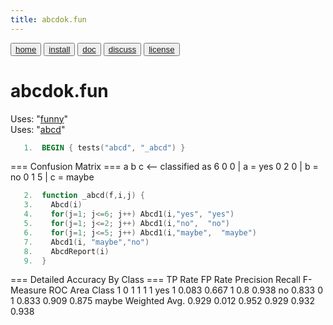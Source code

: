 ```yaml
---
title: abcdok.fun
---
```


<button class="button button1"><a href="/fun/index">home</a></button>   <button class="button button2"><a href="/fun/INSTALL">install</a></button>   <button class="button button1"><a href="/fun/ABOUT">doc</a></button>   <button class="button button2"><a href="http://github.com/timm/fun/issues">discuss</a></button>    <button class="button button1"><a href="/fun/LICENSE">license</a></button> <br>



# abcdok.fun
Uses:  "[funny](funny)"<br>
Uses:  "[abcd](abcd)"<br>

```awk
   1.  BEGIN { tests("abcd", "_abcd") }
```

=== Confusion Matrix ===
a b c   <-- classified as
6 0 0 | a = yes
0 2 0 | b = no
0 1 5 | c = maybe

```awk
   2.  function _abcd(f,i,j) {
   3.    Abcd(i)
   4.    for(j=1; j<=6; j++) Abcd1(i,"yes", "yes")
   5.    for(j=1; j<=2; j++) Abcd1(i,"no",  "no")
   6.    for(j=1; j<=5; j++) Abcd1(i,"maybe",  "maybe")
   7.    Abcd1(i, "maybe","no")
   8.    AbcdReport(i)
   9.  }
```

=== Detailed Accuracy By Class ===
                TP Rate   FP Rate   Precision   Recall  F-Measure   ROC Area  Class
                  1         0          1         1         1          1        yes
                  1         0.083      0.667     1         0.8        0.938    no
                  0.833     0          1         0.833     0.909      0.875    maybe
Weighted Avg.    0.929     0.012      0.952     0.929     0.932      0.938


